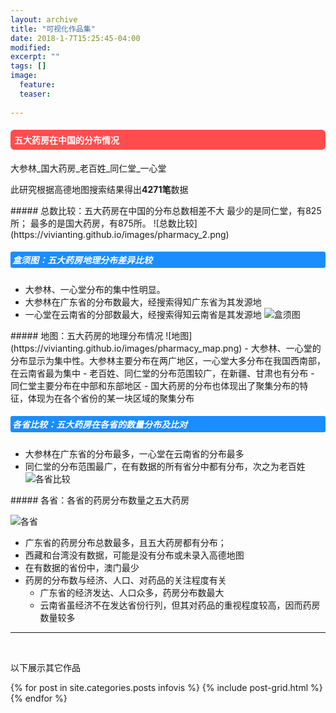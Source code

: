 ```yaml
---
layout: archive
title: "可视化作品集"
date: 2018-1-7T15:25:45-04:00
modified:
excerpt: ""
tags: []
image: 
  feature:
  teaser:
  
---
```

<style>
h4{background: #ff4d4d; color:white; border-radius:6px; padding:6px;}
h5{background: #1a8dff; color:white; border-radius:3px; padding:3px;}
</style>

<h4>五大药房在中国的分布情况</h4>
大参林_国大药房_老百姓_同仁堂_一心堂

此研究根据高德地图搜索结果得出<b>4271笔</b>数据

<div class="row">
<div class="col-sm-4" markdown="1"><!-- left -->
##### 总数比较：五大药房在中国的分布总数相差不大
最少的是同仁堂，有825所；
最多的是国大药房，有875所。
![总数比较](https://vivianting.github.io/images/pharmacy_2.png)

##### 盒须图：五大药房地理分布差异比较
- 大参林、一心堂分布的集中性明显。
- 大参林在广东省的分布数最大，经搜索得知广东省为其发源地
- 一心堂在云南省的分部数最大，经搜索得知云南省是其发源地 
![盒须图](https://vivianting.github.io/images/pharmacy_box.png)

</div>


<div class="col-sm-4" markdown="1" ><!-- center -->
##### 地图：五大药房的地理分布情况
![地图](https://vivianting.github.io/images/pharmacy_map.png)
- 大参林、一心堂的分布显示为集中性。大参林主要分布在两广地区，一心堂大多分布在我国西南部，在云南省最为集中
- 老百姓、同仁堂的分布范围较广，在新疆、甘肃也有分布
- 同仁堂主要分布在中部和东部地区
- 国大药房的分布也体现出了聚集分布的特征，体现为在各个省份的某一块区域的聚集分布

  
##### 各省比较：五大药房在各省的数量分布及比对
- 大参林在广东省的分布最多，一心堂在云南省的分布最多
- 同仁堂的分布范围最广，在有数据的所有省分中都有分布，次之为老百姓
![各省比较](https://vivianting.github.io/images/pharmacy_1.png)
</div> 


<div class="col-sm-4" markdown="1" ><!-- right -->
##### 各省：各省的药房分布数量之五大药房

![各省](https://vivianting.github.io/images/pharmacy_chart.png)

- 广东省的药房分布总数最多，且五大药房都有分布；
- 西藏和台湾没有数据，可能是没有分布或未录入高德地图
- 在有数据的省份中，澳门最少
- 药房的分布数与经济、人口、对药品的关注程度有关
   - 广东省的经济发达、人口众多，药房分布数最大
   - 云南省虽经济不在发达省份行列，但其对药品的重视程度较高，因而药房数量较多


<hr>

<br/>

以下展示其它作品

<div class="tiles">
{% for post in site.categories.posts infovis %}
  {% include post-grid.html %}
{% endfor %}
</div>